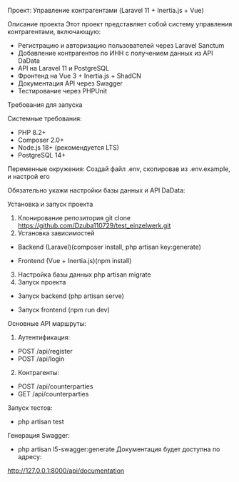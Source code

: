 Проект: Управление контрагентами 
(Laravel 11 + Inertia.js + Vue)

Описание проекта
Этот проект представляет собой систему управления контрагентами, включающую:

- Регистрацию и авторизацию пользователей через Laravel Sanctum
- Добавление контрагентов по ИНН с получением данных из API DaData
- API на Laravel 11 и PostgreSQL
- Фронтенд на Vue 3 + Inertia.js + ShadCN
- Документация API через Swagger
- Тестирование через PHPUnit

Требования для запуска

Системные требования:
- PHP 8.2+
- Composer 2.0+
- Node.js 18+ (рекомендуется LTS)
- PostgreSQL 14+

Переменные окружения:
Создай файл .env, скопировав из .env.example, и настрой его

Обязательно укажи настройки базы данных и API DaData:

Установка и запуск проекта
1. Клонирование репозитория
git clone https://github.com/Dzuba110729/test_einzelwerk.git
2. Установка зависимостей
- Backend (Laravel)(composer install, 
  php artisan key:generate)

- Frontend (Vue + Inertia.js)(npm install)

3. Настройка базы данных
php artisan migrate
4. Запуск проекта
- Запуск backend (php artisan serve)

- Запуск frontend (npm run dev)

Основные API маршруты:
1. Аутентификация:
- POST	/api/register
- POST	/api/login

2. Контрагенты:
- POST	/api/counterparties
- GET	/api/counterparties


Запуск тестов:
- php artisan test

Генерация Swagger:
- php artisan l5-swagger:generate
Документация будет доступна по адресу:

http://127.0.0.1:8000/api/documentation
